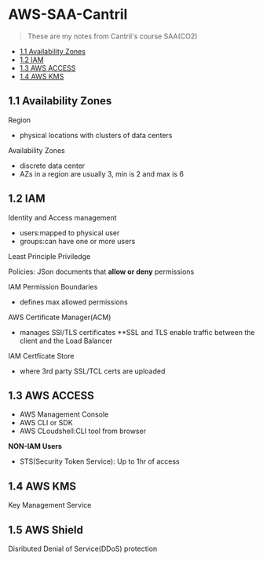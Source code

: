 # AWS-SAA-Cantril
>These are my notes from Cantril's course SAA(CO2)

- [1.1 Availability Zones](#11-availability-zones)
- [1.2 IAM](#12-iam)
- [1.3 AWS ACCESS](#13-aws-access)
- [1.4 AWS KMS](#14-aws-kms)


## 1.1 Availability Zones
Region
- physical locations with clusters of data centers

Availability Zones 
- discrete data center 
- AZs in a region are usually 3, min is 2 and max is 6

## 1.2 IAM
Identity  and Access management
- users:mapped to physical user 
- groups:can have one or more users

Least Principle Priviledge

Policies: JSon documents that **allow or deny** permissions

IAM Permission Boundaries
- defines max allowed permissions

AWS Certificate Manager(ACM)
- manages SSl/TLS certificates
**SSL and TLS enable traffic between the client and the Load Balancer 

IAM Certficate Store 
- where 3rd party SSL/TCL certs are uploaded
## 1.3 AWS ACCESS
- AWS Management Console
- AWS CLI or SDK
- AWS CLoudshell:CLI tool from browser

**NON-IAM Users**
- STS(Security Token Service): Up to 1hr of access

## 1.4 AWS KMS
Key Management Service 

## 1.5 AWS Shield
Disributed Denial of Service(DDoS) protection



